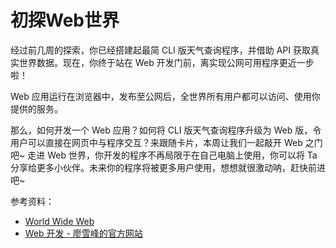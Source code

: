 # 初探Web世界
经过前几周的探索，你已经搭建起最简 CLI 版天气查询程序，并借助 API 获取真实世界数据。现在，你终于站在 Web 开发门前，离实现公网可用程序更近一步啦！

Web 应用运行在浏览器中，发布至公网后，全世界所有用户都可以访问、使用你提供的服务。

那么，如何开发一个 Web 应用？如何将 CLI 版天气查询程序升级为 Web 版，令用户可以直接在网页中与程序交互？来跟随卡片，本周让我们一起敲开 Web 之门吧~
走进 Web 世界，你开发的程序不再局限于在自己电脑上使用，你可以将 Ta 分享给更多小伙伴。未来你的程序将被更多用户使用，想想就很激动呐，赶快前进吧~

参考资料：
- [World Wide Web](https://en.wikipedia.org/wiki/World_Wide_Web)
- [Web 开发 - 廖雪峰的官方网站](https://www.liaoxuefeng.com/wiki/0014316089557264a6b348958f449949df42a6d3a2e542c000/0014320118765877e93ecea4e6449acb157e9efae8b40b6000)
